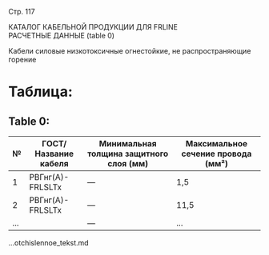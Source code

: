 Стр. 117

КАТАЛОГ КАБЕЛЬНОЙ ПРОДУКЦИИ ДЛЯ FRLINE  
РАСЧЕТНЫЕ ДАННЫЕ 
(table 0)

Кабели силовые низкотоксичные огнестойкие, не распространяющие горение  

# Таблица:

## Table 0:

| № | ГОСТ/Название кабеля                                                                                       | Минимальная толщина защитного слоя (мм) | Максимальное сечение провода (мм²) |
|---|------------------------------------------------------------------------------------------------------------------|--------------------------------------------|-------------------------------|
| 1 | РВГнг(А)-FRLSLTx                                                                                        |                                      —       |                             1,5        |
| 2 | РВГнг(А)-FRLSLTx                                                                                        |                                      —       |                            11,5         |
| ... |                                                                                                |                                      —       |                              ...      |

...otchislennoe_tekst.md
